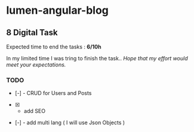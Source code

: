 # lumen-angular-blog
## 8 Digital Task

Expected time to end the tasks : **6/10h** 

In my limited time I was tring to finish the task.. 
*Hope that my effort would meet your expectations.*

### TODO

- [-] - CRUD for Users and Posts
- [X] - add SEO
- [-] - add multi lang ( I will use Json Objects )

